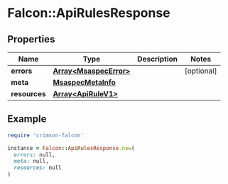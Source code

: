 # Falcon::ApiRulesResponse

## Properties

| Name | Type | Description | Notes |
| ---- | ---- | ----------- | ----- |
| **errors** | [**Array&lt;MsaspecError&gt;**](MsaspecError.md) |  | [optional] |
| **meta** | [**MsaspecMetaInfo**](MsaspecMetaInfo.md) |  |  |
| **resources** | [**Array&lt;ApiRuleV1&gt;**](ApiRuleV1.md) |  |  |

## Example

```ruby
require 'crimson-falcon'

instance = Falcon::ApiRulesResponse.new(
  errors: null,
  meta: null,
  resources: null
)
```

